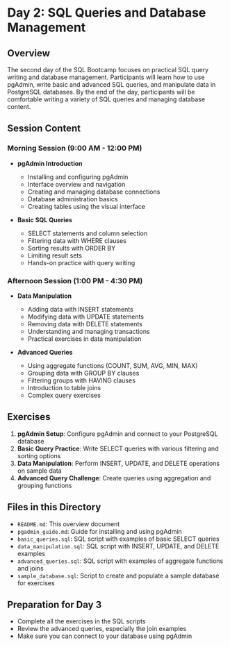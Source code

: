 # Day 2: SQL Queries and Database Management

## Overview
The second day of the SQL Bootcamp focuses on practical SQL query writing and database management. Participants will learn how to use pgAdmin, write basic and advanced SQL queries, and manipulate data in PostgreSQL databases. By the end of the day, participants will be comfortable writing a variety of SQL queries and managing database content.

## Session Content

### Morning Session (9:00 AM - 12:00 PM)
- **pgAdmin Introduction**
  - Installing and configuring pgAdmin
  - Interface overview and navigation
  - Creating and managing database connections
  - Database administration basics
  - Creating tables using the visual interface

- **Basic SQL Queries**
  - SELECT statements and column selection
  - Filtering data with WHERE clauses
  - Sorting results with ORDER BY
  - Limiting result sets
  - Hands-on practice with query writing

### Afternoon Session (1:00 PM - 4:30 PM)
- **Data Manipulation**
  - Adding data with INSERT statements
  - Modifying data with UPDATE statements
  - Removing data with DELETE statements
  - Understanding and managing transactions
  - Practical exercises in data manipulation

- **Advanced Queries**
  - Using aggregate functions (COUNT, SUM, AVG, MIN, MAX)
  - Grouping data with GROUP BY clauses
  - Filtering groups with HAVING clauses
  - Introduction to table joins
  - Complex query exercises

## Exercises

1. **pgAdmin Setup**: Configure pgAdmin and connect to your PostgreSQL database
2. **Basic Query Practice**: Write SELECT queries with various filtering and sorting options
3. **Data Manipulation**: Perform INSERT, UPDATE, and DELETE operations on sample data
4. **Advanced Query Challenge**: Create queries using aggregation and grouping functions

## Files in this Directory

- `README.md`: This overview document
- `pgadmin_guide.md`: Guide for installing and using pgAdmin
- `basic_queries.sql`: SQL script with examples of basic SELECT queries
- `data_manipulation.sql`: SQL script with INSERT, UPDATE, and DELETE examples
- `advanced_queries.sql`: SQL script with examples of aggregate functions and joins
- `sample_database.sql`: Script to create and populate a sample database for exercises

## Preparation for Day 3
- Complete all the exercises in the SQL scripts
- Review the advanced queries, especially the join examples
- Make sure you can connect to your database using pgAdmin